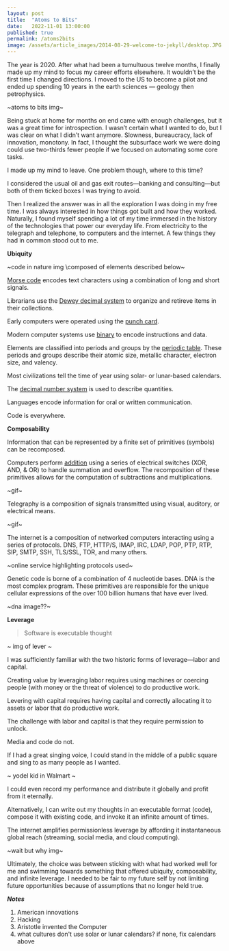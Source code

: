 ```yaml
---
layout: post
title:  "Atoms to Bits"
date:   2022-11-01 13:00:00
published: true
permalink: /atoms2bits
image: /assets/article_images/2014-08-29-welcome-to-jekyll/desktop.JPG
---
```


The year is 2020. After what had been a tumultuous twelve months, I finally made up my mind to focus my career efforts elsewhere. It wouldn’t be the first time I changed directions. I moved to the US to become a pilot and ended up spending 10 years in the earth sciences — geology then petrophysics.  

~atoms to bits img~

Being stuck at home for months on end came with enough challenges, but it was a great time for introspection. I wasn’t certain what I wanted to do, but I was clear on what I didn’t want anymore. Slowness, bureaucracy, lack of innovation, monotony. In fact, I thought the subsurface work we were doing could use two-thirds fewer people if we focused on automating some core tasks.  

I made up my mind to leave. One problem though, where to this time?  

I considered the usual oil and gas exit routes—banking and consulting—but both of them ticked boxes I was trying to avoid.  

Then I realized the answer was in all the exploration I was doing in my free time. I was always interested in how things got built and how they worked. Naturally, I found myself spending a lot of my time immersed in the history of the technologies that power our everyday life. From electricity to the telegraph and telephone, to computers and the internet. A few things they had in common stood out to me.  

**Ubiquity**  

~code in nature img \composed of elements described below\~  

[Morse code](https://en.wikipedia.org/wiki/Morse_code) encodes text characters using a combination of long and short signals.  

Librarians use the [Dewey decimal system](https://en.wikipedia.org/wiki/Dewey_Decimal_Classification) to organize and retireve items in their collections.  

Early computers were operated using the [punch card](https://en.wikipedia.org/wiki/Punched_card).  

Modern computer systems use [binary](https://en.wikipedia.org/wiki/Binary_code) to encode instructions and data.  

Elements are classified into periods and groups by the [periodic table](https://en.wikipedia.org/wiki/Periodic_table). These periods and groups describe their atomic size, metallic character, electron size, and valency.  

Most civilizations tell the time of year using solar- or lunar-based calendars.  

The [decimal number system](https://en.wikipedia.org/wiki/Decimal) is used to describe quantities.  

Languages encode information for oral or written communication.  

Code is everywhere.  


**Composability**

Information that can be represented by a finite set of primitives (symbols) can be recomposed.  
  
Computers perform [addition](https://en.wikipedia.org/wiki/Adder_(electronics)) using a series of electrical switches (XOR, AND, & OR) to handle summation and overflow. The recomposition of these primitives allows for the computation of subtractions and multiplications.  

~gif~  

Telegraphy is a composition of signals transmitted using visual, auditory, or electrical means.  

~gif~  

The internet is a composition of networked computers interacting using a series of protocols. DNS, FTP, HTTP/S, IMAP, IRC, LDAP, POP, PTP, RTP, SIP, SMTP, SSH, TLS/SSL, TOR, and many others.  

~online service highlighting protocols used~  

Genetic code is borne of a combination of 4 nucleotide bases. DNA is the most complex program. These primitives are responsible for the unique cellular expressions of the over 100 billion humans that have ever lived.  

~dna image??~  

**Leverage**

> Software is executable thought

~ img of lever ~

I was sufficiently familiar with the two historic forms of leverage—labor and capital.

Creating value by leveraging labor requires using machines or coercing people (with money or the threat of violence) to do productive work.

Levering with capital requires having capital and correctly allocating it to assets or labor that do productive work.

The challenge with labor and capital is that they require permission to unlock.

Media and code do not.

If I had a great singing voice, I could stand in the middle of a public square and sing to as many people as I wanted.

~ yodel kid in Walmart ~

I could even record my performance and distribute it globally and profit from it eternally.

Alternatively, I can write out my thoughts in an executable format (code), compose it with existing code, and invoke it an infinite amount of times.

The internet amplifies permissionless leverage by affording it instantaneous global reach (streaming, social media, and cloud computing).

~wait but why img~

Ultimately, the choice was between sticking with what had worked well for me and swimming towards something that offered ubiquity, composability, and infinite leverage. I needed to be fair to my future self by not limiting future opportunities because of assumptions that no longer held true.

_**Notes**_
1. American innovations
2. Hacking
3. Aristotle invented the Computer
4. what cultures don't use solar or lunar calendars? if none, fix calendars above
